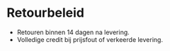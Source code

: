 
# Retourbeleid
- Retouren binnen 14 dagen na levering.
- Volledige credit bij prijsfout of verkeerde levering.
